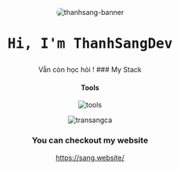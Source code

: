 <div align="center">

<img src="[https://i.imgur.com/I5T0Zin.jpeg](https://i.imgur.com/NCzwRft.jpeg)" alt="thanhsang-banner" style="border-radius: 15px;">
<div align="center">
  <h1><pre>Hi, I'm ThanhSangDev</pre></h1>
</div>
Vẫn còn học hỏi !
### My Stack

#### Tools

![tools](https://skillicons.dev/icons?i=github,vscode,linux,git&perline=6&theme=dark)


<p align="center">
  <img src="https://github-readme-stats.vercel.app/api/top-langs/?username=transangca&layout=compact&hide=html&title_color=FFE652&theme=radical&text_color=71DFE7&hide_border=1&border_radius=10" alt="transangca">
</p>

### You can checkout my website

https://sang.website/ 
</div>
